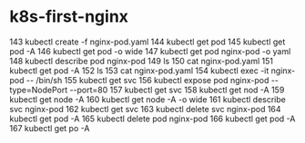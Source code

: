 # k8s-first-nginx

  143  kubectl create -f nginx-pod.yaml
  144  kubectl get pod
  145  kubectl get pod -A
  146  kubectl get pod -o wide
  147  kubectl get pod nginx-pod -o yaml
  148  kubectl describe pod nginx-pod
  149  ls
  150  cat nginx-pod.yaml
  151  kubectl get pod -A
  152  ls
  153  cat nginx-pod.yaml
  154  kubectl exec -it nginx-pod -- /bin/sh
  155  kubectl get svc
  156  kubectl expose pod nginx-pod --type=NodePort --port=80
  157  kubectl get svc
  158  kubectl get nod -A
  159  kubectl get node -A
  160  kubectl get node -A -o wide
  161  kubectl describe svc nginx-pod
  162  kubectl get svc
  163  kubectl delete svc nginx-pod
  164  kubectl get pod -A
  165  kubectl delete pod nginx-pod
  166  kubectl get pod -A
  167  kubectl get po -A
